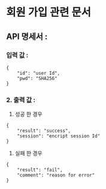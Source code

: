 # 회원 가입 관련 문서

## API 명세서 :
### 입력 값 :
```
{
    "id": "user Id",
    "pwd": "SHA256"
}
```
### 2. 출력 값 :
   1. 성공 한 경우
```
{
    "result": "success",
    "session": "encript session Id"
}
```
   1. 실패 한 경우

```
{
    "result": "fail",
    "comment": "reason for error"
}
```